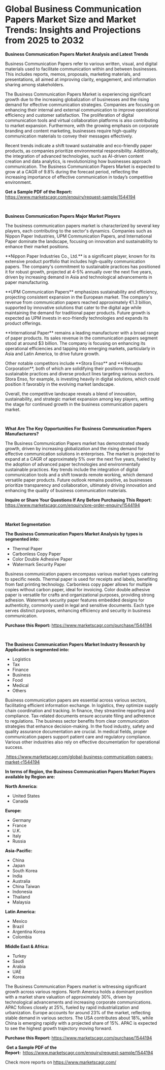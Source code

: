 <p><h1>Global Business Communication Papers Market Size and Market Trends: Insights and Projections from 2025 to 2032</h1></p><p><strong>Business Communication Papers Market Analysis and Latest Trends</strong></p>
<p><p>Business Communication Papers refer to various written, visual, and digital materials used to facilitate communication within and between businesses. This includes reports, memos, proposals, marketing materials, and presentations, all aimed at improving clarity, engagement, and information sharing among stakeholders. </p><p>The Business Communication Papers Market is experiencing significant growth due to the increasing globalization of businesses and the rising demand for effective communication strategies. Companies are focusing on enhancing their internal and external communication to improve operational efficiency and customer satisfaction. The proliferation of digital communication tools and virtual collaboration platforms is also contributing to market expansion. Furthermore, with the growing emphasis on corporate branding and content marketing, businesses require high-quality communication materials to convey their messages effectively.</p><p>Recent trends indicate a shift toward sustainable and eco-friendly paper products, as companies prioritize environmental responsibility. Additionally, the integration of advanced technologies, such as AI-driven content creation and data analytics, is revolutionizing how businesses approach communication. The Business Communication Papers Market is expected to grow at a CAGR of 9.8% during the forecast period, reflecting the increasing importance of effective communication in today’s competitive environment.</p></p>
<p><strong>Get a Sample PDF of the Report:&nbsp;</strong> <a href="https://www.marketscagr.com/enquiry/request-sample/1544194?utm_campaign=3192&utm_medium=2&utm_source=Github&utm_content=ia&utm_term=31032025&utm_id=business-communication-papers">https://www.marketscagr.com/enquiry/request-sample/1544194</a></p>
<p>&nbsp;</p>
<p><strong>Business Communication Papers Major Market Players</strong></p>
<p><p>The business communication papers market is characterized by several key players, each contributing to the sector's dynamics. Companies such as Nippon Paper Industries, UPM Communication Papers, and International Paper dominate the landscape, focusing on innovation and sustainability to enhance their market positions.</p><p>**Nippon Paper Industries Co., Ltd.** is a significant player, known for its extensive product portfolio that includes high-quality communication papers. The company's commitment to sustainable practices has positioned it for robust growth, projected at 4-5% annually over the next five years, driven by increasing demand in Asia and technological advancements in paper manufacturing.</p><p>**UPM Communication Papers** emphasizes sustainability and efficiency, projecting consistent expansion in the European market. The company's revenue from communication papers reached approximately €1.3 billion, supported by innovative solutions that cater to the digital age while maintaining the demand for traditional paper products. Future growth is expected as UPM invests in eco-friendly technologies and expands its product offerings.</p><p>**International Paper** remains a leading manufacturer with a broad range of paper products. Its sales revenue in the communication papers segment stood at around $3 billion. The company is focusing on enhancing its operational efficiencies and tapping into emerging markets, particularly in Asia and Latin America, to drive future growth.</p><p>Other notable competitors include **Stora Enso** and **Hokuetsu Corporation**, both of which are solidifying their positions through sustainable practices and diverse product lines targeting various sectors. Stora Enso, for example, is investing heavily in digital solutions, which could position it favorably in the evolving market landscape.</p><p>Overall, the competitive landscape reveals a blend of innovation, sustainability, and strategic market expansion among key players, setting the stage for continued growth in the business communication papers market.</p></p>
<p>&nbsp;</p>
<p><strong>What Are The Key Opportunities For Business Communication Papers Manufacturers?</strong></p>
<p><p>The Business Communication Papers market has demonstrated steady growth, driven by increasing globalization and the rising demand for effective communication solutions in enterprises. The market is projected to expand at a CAGR of approximately 5% over the next five years, fueled by the adoption of advanced paper technologies and environmentally sustainable practices. Key trends include the integration of digital communication tools and a shift towards remote working, which demand versatile paper products. Future outlook remains positive, as businesses prioritize transparency and collaboration, ultimately driving innovation and enhancing the quality of business communication materials.</p></p>
<p><strong>Inquire or Share Your Questions If Any Before Purchasing This Report:</strong> <a href="https://www.marketscagr.com/enquiry/pre-order-enquiry/1544194?utm_campaign=3192&utm_medium=2&utm_source=Github&utm_content=ia&utm_term=31032025&utm_id=business-communication-papers">https://www.marketscagr.com/enquiry/pre-order-enquiry/1544194</a></p>
<p>&nbsp;</p>
<p><strong>Market Segmentation</strong></p>
<p><strong>The Business Communication Papers Market Analysis by types is segmented into:</strong></p>
<p><ul><li>Thermal Paper</li><li>Carbonless Copy Paper</li><li>Color Double Adhesive Paper</li><li>Watermark Security Paper</li></ul></p>
<p><p>Business communication papers encompass various market types catering to specific needs. Thermal paper is used for receipts and labels, benefiting from fast printing technology. Carbonless copy paper allows for multiple copies without carbon paper, ideal for invoicing. Color double adhesive paper is versatile for crafts and organizational purposes, providing strong adhesion. Watermark security paper features embedded designs for authenticity, commonly used in legal and sensitive documents. Each type serves distinct purposes, enhancing efficiency and security in business communication.</p></p>
<p><strong>Purchase this Report:&nbsp;</strong><a href="https://www.marketscagr.com/purchase/1544194?utm_campaign=3192&utm_medium=2&utm_source=Github&utm_content=ia&utm_term=31032025&utm_id=business-communication-papers">https://www.marketscagr.com/purchase/1544194</a></p>
<p>&nbsp;</p>
<p><strong>The Business Communication Papers Market Industry Research by Application is segmented into:</strong></p>
<p><ul><li>Logistics</li><li>Tax</li><li>Finance</li><li>Business</li><li>Food</li><li>Medical</li><li>Others</li></ul></p>
<p><p>Business communication papers are essential across various sectors, facilitating efficient information exchange. In logistics, they optimize supply chain coordination and tracking. In finance, they streamline reporting and compliance. Tax-related documents ensure accurate filing and adherence to regulations. The business sector benefits from clear communication strategies that enhance decision-making. In the food industry, safety and quality assurance documentation are crucial. In medical fields, proper communication papers support patient care and regulatory compliance. Various other industries also rely on effective documentation for operational success.</p></p>
<p><a href="https://www.marketscagr.com/global-business-communication-papers-market-r1544194?utm_campaign=3192&utm_medium=2&utm_source=Github&utm_content=ia&utm_term=31032025&utm_id=business-communication-papers">&nbsp;https://www.marketscagr.com/global-business-communication-papers-market-r1544194</a></p>
<p><strong>In terms of Region, the Business Communication Papers Market Players available by Region are:</strong></p>
<p>
    <p> <strong> North America: </strong>
        <ul>
            <li>United States</li>
            <li>Canada</li>
        </ul>
        </p> 
    <p> <strong> Europe: </strong>
        <ul>
            <li>Germany</li>
            <li>France</li>
            <li>U.K.</li>
            <li>Italy</li>
            <li>Russia</li>
        </ul>
        </p> 
    <p> <strong> Asia-Pacific: </strong>
        <ul>
            <li>China</li>
            <li>Japan</li>
            <li>South Korea</li>
            <li>India</li>
            <li>Australia</li>
            <li>China Taiwan</li>
            <li>Indonesia</li>
            <li>Thailand</li>
            <li>Malaysia</li>
        </ul>
        </p> 
    <p> <strong> Latin America: </strong>
        <ul>
            <li>Mexico</li>
            <li>Brazil</li>
            <li>Argentina Korea</li>
            <li>Colombia</li>
        </ul>
        </p> 
    <p> <strong> Middle East & Africa: </strong>
        <ul>
            <li>Turkey</li>
            <li>Saudi</li>
            <li>Arabia</li>
            <li>UAE</li>
            <li>Korea</li>
        </ul>
    </p>
    </p>
<p><p>The Business Communication Papers market is witnessing significant growth across various regions. North America holds a dominant position with a market share valuation of approximately 30%, driven by technological advancements and increasing corporate communications. APAC follows closely at 25%, fueled by rapid industrialization and urbanization. Europe accounts for around 23% of the market, reflecting stable demand in various sectors. The USA contributes about 18%, while China is emerging rapidly with a projected share of 15%. APAC is expected to see the highest growth trajectory moving forward.</p></p>
<p><strong>Purchase this Report: </strong><a href="https://www.marketscagr.com/purchase/1544194?utm_campaign=3192&utm_medium=2&utm_source=Github&utm_content=ia&utm_term=31032025&utm_id=business-communication-papers">https://www.marketscagr.com/purchase/1544194</a></p>
<p>&nbsp;<strong>Get a Sample PDF of the Report:&nbsp;&nbsp;</strong><a href="https://www.marketscagr.com/enquiry/request-sample/1544194?utm_campaign=3192&utm_medium=2&utm_source=Github&utm_content=ia&utm_term=31032025&utm_id=business-communication-papers">https://www.marketscagr.com/enquiry/request-sample/1544194</a></p>
<p><strong></strong></p>
<p>Check more reports on <a href="https://www.marketscagr.com/?utm_campaign=3192&utm_medium=2&utm_source=Github&utm_content=ia&utm_term=31032025&utm_id=business-communication-papers">https://www.marketscagr.com/</a></p>